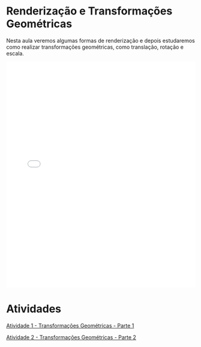 # Renderização e Transformações Geométricas

Nesta aula veremos algumas formas de renderização e depois estudaremos como realizar transformações geométricas, como translação, rotação e escala.

<embed height="600" src="aula3_renderizacao_e_transformacoes_geometricas.pdf" type="application/pdf" width="100%">

# Atividades

[Atividade 1 - Transformações Geométricas - Parte 1](Atividade_Transformacoes_Geometricas_Parte1.docx)

[Atividade 2 - Transformações Geométricas - Parte 2](Atividade_Transformacoes_Geometricas_Parte2.docx)
